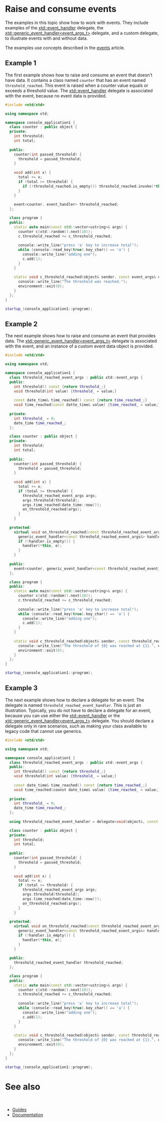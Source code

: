 # Raise and consume events

The examples in this topic show how to work with events. 
They include examples of the [xtd::event_handler](https://gammasoft71.github.io/xtd/reference_guides/latest/group__events.html#ga0b1801aa17fa22ddacfdcccd7b25316b) delegate, the [xtd::generic_event_handler<event_args_t>](https://gammasoft71.github.io/xtd/reference_guides/latest/group__events.html#ga531b610b74cb14c6047fb0843ab686b4) delegate, and a custom delegate, to illustrate events with and without data.

The examples use concepts described in the [events](/docs/documentation/Guides/xtd.core/Events/overview) article.

## Example 1

The first example shows how to raise and consume an event that doesn't have data. 
It contains a class named ```counter``` that has an event named ```threshold_reached```. 
This event is raised when a counter value equals or exceeds a threshold value. 
The [xtd::event_handler](https://gammasoft71.github.io/xtd/reference_guides/latest/group__events.html#ga0b1801aa17fa22ddacfdcccd7b25316b) delegate is associated with the event, because no event data is provided.

```cpp
#include <xtd/xtd>

using namespace xtd;

namespace console_application1 {
  class counter : public object {
  private:
    int threshold;
    int total;
    
  public:
    counter(int passed_threshold) {
      threshold = passed_threshold;
    }
    
    void add(int x) {
      total += x;
      if (total >= threshold) {
        if (!threshold_reached.is_empty()) threshold_reached.invoke(*this, event_args::empty);
      }
    }
    
    event<counter, event_handler> threshold_reached;
  };

  class program {
  public:
    static auto main(const std::vector<ustring>& args) {
      counter c(xtd::random().next(10));
      c.threshold_reached += c_threshold_reached;
      
      console::write_line("press 'a' key to increase total");
      while (console::read_key(true).key_char() == 'a') {
        console::write_line("adding one");
        c.add(1);
      }
    }
    
    static void c_threshold_reached(object& sender, const event_args& e) {
      console::write_line("The threshold was reached.");
      environment::exit(0);
    }
  };
}

startup_(console_application1::program);
```

## Example 2

The next example shows how to raise and consume an event that provides data. 
The [xtd::generic_event_handler<event_args_t>](https://gammasoft71.github.io/xtd/reference_guides/latest/group__events.html#ga531b610b74cb14c6047fb0843ab686b4) delegate is associated with the event, and an instance of a custom event data object is provided.

```cpp
#include <xtd/xtd>

using namespace xtd;

namespace console_application1 {
  class threshold_reached_event_args : public xtd::event_args {
  public:
    int threshold() const {return threshold_;}
    void threshold(int value) {threshold_ = value;}
    
    const date_time& time_reached() const {return time_reached_;}
    void time_reached(const datte_time& value) {time_reached_ = value;}
    
  private:
    int threshold_ = 0;
    date_time time_reached_;
  };

  class counter : public object {
  private:
    int threshold;
    int total;
    
  public:
    counter(int passed_threshold) {
      threshold = passed_threshold;
    }
    
    void add(int x) {
      total += x;
      if (total >= threshold) {
        threshold_reached_event_args args;
        args.threshold(threshold);
        args.time_reached(date_time::now());
        on_threshold_reached(args);
      }
    }
    
  protected:
    virtual void on_threshold_reached(const threshold_reached_event_args& e) {
      generic_event_handler<const threshold_reached_event_args&> handler = threshold_reached;
      if (!handler.is_empty()) {
        handler(*this, e);
      }
    }
    
  public:
    event<counter, generic_event_handler<const threshold_reached_event_args&>> threshold_reached;
  };

  class program {
  public:
    static auto main(const std::vector<ustring>& args) {
      counter c(xtd::random().next(10));
      c.threshold_reached += c_threshold_reached;
      
      console::write_line("press 'a' key to increase total");
      while (console::read_key(true).key_char() == 'a') {
        console::write_line("adding one");
        c.add(1);
      }
    }
    
    static void c_threshold_reached(object& sender, const threshold_reached_event_args& e) {
      console::write_line("The threshold of {0} was reached at {1}.", e.threshold(),  e.time_reached());
      environment::exit(0);
    }
  };
}

startup_(console_application1::program);
```

## Example 3

The next example shows how to declare a delegate for an event. 
The delegate is named ```threshold_reached_event_handler```. 
This is just an illustration. Typically, you do not have to declare a delegate for an event, because you can use either the [xtd::event_handler](https://gammasoft71.github.io/xtd/reference_guides/latest/group__events.html#ga0b1801aa17fa22ddacfdcccd7b25316b) or the [xtd::generic_event_handler<event_args_t>](https://gammasoft71.github.io/xtd/reference_guides/latest/group__events.html#ga531b610b74cb14c6047fb0843ab686b4) delegate. 
You should declare a delegate only in rare scenarios, such as making your class available to legacy code that cannot use generics.

```cpp
#include <xtd/xtd>

using namespace xtd;

namespace console_application1 {
  class threshold_reached_event_args : public xtd::event_args {
  public:
    int threshold() const {return threshold_;}
    void threshold(int value) {threshold_ = value;}
    
    const date_time& time_reached() const {return time_reached_;}
    void time_reached(coonst date_time& value) {time_reached_ = value;}
    
  private:
    int threshold_ = 0;
    date_time time_reached_;
  };
  
  using threshold_reached_event_handler = delegate<void(object&, const threshold_reached_event_args&)>;

  class counter : public object {
  private:
    int threshold;
    int total;
    
  public:
    counter(int passed_threshold) {
      threshold = passed_threshold;
    }
    
    void add(int x) {
      total += x;
      if (total >= threshold) {
        threshold_reached_event_args args;
        args.threshold(threshold);
        args.time_reached(date_time::now());
        on_threshold_reached(args);
      }
    }
    
  protected:
    virtual void on_threshold_reached(const threshold_reached_event_args& e) {
      generic_event_handler<const threshold_reached_event_args&> handler = threshold_reached;
      if (!handler.is_empty()) {
        handler(*this, e);
      }
    }
    
  public:
    threshold_reached_event_handler threshold_reached;
  };

  class program {
  public:
    static auto main(const std::vector<ustring>& args) {
      counter c(xtd::random().next(10));
      c.threshold_reached += c_threshold_reached;
      
      console::write_line("press 'a' key to increase total");
      while (console::read_key(true).key_char() == 'a') {
        console::write_line("adding one");
        c.add(1);
      }
    }
    
    static void c_threshold_reached(object& sender, const threshold_reached_event_args& e) {
      console::write_line("The threshold of {0} was reached at {1}.", e.threshold(),  e.time_reached());
      environment::exit(0);
    }
  };
}

startup_(console_application1::program);
```

# See also
​
* [Guides](/docs/documentation/Guides)
* [Documentation](/docs/documentation)
